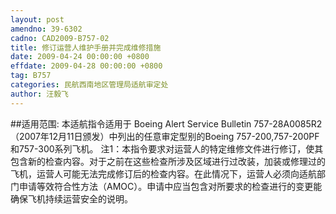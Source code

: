 ```yaml
---
layout: post
amendno: 39-6302
cadno: CAD2009-B757-02
title: 修订运营人维护手册并完成维修措施
date: 2009-04-24 00:00:00 +0800
effdate: 2009-04-28 00:00:00 +0800
tag: B757
categories: 民航西南地区管理局适航审定处
author: 汪毅飞
---
```


##适用范围:
本适航指令适用于 Boeing Alert Service Bulletin 757-28A0085R2（2007年12月11日颁发）中列出的任意审定型别的Boeing 757-200,757-200PF和757-300系列飞机。
注1：本指令要求对运营人的特定维修文件进行修订，使其包含新的检查内容。对于之前在这些检查所涉及区域进行过改装，加装或修理过的飞机，运营人可能无法完成修订后的检查内容。在此情况下，运营人必须向适航部门申请等效符合性方法（AMOC）。申请中应当包含对所要求的检查进行的变更能确保飞机持续运营安全的说明。

